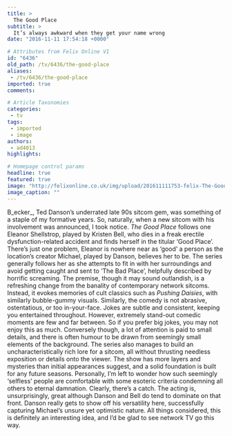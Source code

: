 ```yaml
---
title: >
  The Good Place
subtitle: >
  It’s always awkward when they get your name wrong
date: "2016-11-11 17:54:18 +0000"

# Attributes from Felix Online V1
id: "6436"
old_path: /tv/6436/the-good-place
aliases:
 - /tv/6436/the-good-place
imported: true
comments:

# Article Taxonomies
categories:
 - tv
tags:
 - imported
 - image
authors:
 - ad4013
highlights:

# Homepage control params
headline: true
featured: true
image: "http://felixonline.co.uk/img/upload/201611111753-felix-The-Good-Place.jpg"
image_caption: ""
---
```


B_ecker_, Ted Danson’s underrated late 90s sitcom gem, was something of a staple of my formative years. So, naturally, when a new sitcom with his involvement was announced, I took notice. _The Good Place_ follows one Eleanor Shellstrop, played by Kristen Bell, who dies in a freak erectile dysfunction-related accident and finds herself in the titular ‘Good Place’. There’s just one problem, Eleanor is nowhere near as ‘good’ a person as the location’s creator Michael, played by Danson, believes her to be.             The series generally follows her as she attempts to fit in with her surroundings and avoid getting caught and sent to ‘The Bad Place’, helpfully described by horrific screaming. The premise, though it may sound outlandish, is a refreshing change from the banality of contemporary network sitcoms. Instead, it evokes memories of cult classics such as _Pushing Daisies_, with similarly bubble-gummy visuals. Similarly, the comedy is not abrasive, ostentatious, or too in-your-face. Jokes are subtle and consistent, keeping you entertained throughout. However, extremely stand-out comedic moments are few and far between. So if you prefer big jokes, you may not enjoy this as much. Conversely though, a lot of attention is paid to small details, and there is often humour to be drawn from seemingly small elements of the background. The series also manages to build an uncharacteristically rich lore for a sitcom, all without thrusting needless exposition or details onto the viewer. The show has more layers and mysteries than initial appearances suggest, and a solid foundation is built for any future seasons. Personally, I’m left to wonder how such seemingly ‘selfless’ people are comfortable with some esoteric criteria condemning all others to eternal damnation. Clearly, there’s a catch. The acting is, unsurprisingly, great although Danson and Bell do tend to dominate on that front. Danson really gets to show off his versatility here, successfully capturing Michael’s unsure yet optimistic nature. All things considered, this is definitely an interesting idea, and I’d be glad to see network TV go this way.

